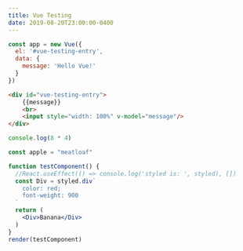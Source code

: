 ```yaml
---
title: Vue Testing
date: 2019-08-20T23:00:00-0400
---
```



```js js-live scripts=vue!https://cdnjs.cloudflare.com/ajax/libs/vue/2.6.10/vue.min.js autorun no-edit
const app = new Vue({
  el: '#vue-testing-entry',
  data: {
    message: 'Hello Vue!'
  }
})
```
```html html-live no-edit
<div id="vue-testing-entry">
    {{message}}
    <br>
    <input style="width: 100%" v-model="message"/>
</div>
```

```js js-live autorun no-edit
console.log(8 * 4)
```

```js
const apple = "meatloaf"
```

```jsx react-live scripts=react!https://cdnjs.cloudflare.com/ajax/libs/react/16.9.0/umd/react.production.min.js,react-dom!https://cdnjs.cloudflare.com/ajax/libs/react-dom/16.8.6/umd/react-dom.production.min.js,styled!https://cdnjs.cloudflare.com/ajax/libs/styled-components/4.3.2/styled-components.min.js use-render no-edit
function testComponent() {
  //React.useEffect(() => console.log('styled is: ', styled), [])
  const Div = styled.div`
    color: red;
    font-weight: 900
  `
  return (
    <Div>Banana</Div>
  )
}
render(testComponent)
```
